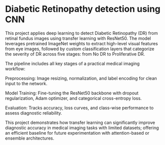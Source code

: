 # Diabetic Retinopathy detection using CNN
This project applies deep learning to detect Diabetic Retinopathy (DR) from retinal fundus images using transfer learning with ResNet50. The model leverages pretrained ImageNet weights to extract high-level visual features from eye images, followed by custom classification layers that categorize the severity of DR across five stages: from No DR to Proliferative DR.

The pipeline includes all key stages of a practical medical imaging workflow:

Preprocessing: Image resizing, normalization, and label encoding for clean input to the network.

Model Training: Fine-tuning the ResNet50 backbone with dropout regularization, Adam optimizer, and categorical cross-entropy loss.

Evaluation: Tracks accuracy, loss curves, and class-wise performance to assess diagnostic reliability.

This project demonstrates how transfer learning can significantly improve diagnostic accuracy in medical imaging tasks with limited datasets; offering an efficient baseline for future experimentation with attention-based or ensemble architectures.
